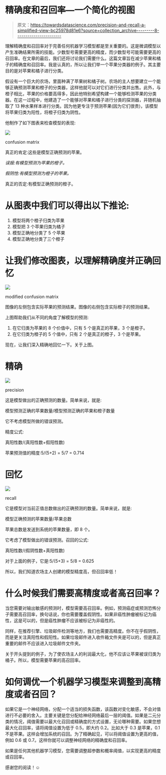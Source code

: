# 精确度和召回率—一个简化的视图

> 原文：<https://towardsdatascience.com/precision-and-recall-a-simplified-view-bc25978d81e6?source=collection_archive---------8----------------------->

理解精确度和召回率对于完善任何机器学习模型都是至关重要的。这是微调模型以产生准确结果所需的技能。少数型号需要更高的精度，而少数型号可能需要更高的召回率。在文章的最后，我们还将讨论我们需要什么。这篇文章旨在减少苹果和橘子的精确度和召回率。我是认真的，所以让我们举一个苹果分类器的例子。其主要目的是对苹果和橘子进行分类。

假设有一个巨大的农场，里面种满了苹果树和橘子树。农场的主人想要建立一个能够正确预测苹果和橙子的分类器，这样他就可以对它们进行分类并出售。此外，与橙子相比，苹果的价格要高得多，因此他特别希望构建一个能够检测苹果的分类器。在这一过程中，他建造了一个能够对苹果和橘子进行分类的探测器，并随机抽取了 13 种水果样本进行分类。因为他更专注于预测苹果(因为它们很贵)，该模型将苹果归类为阳性，将橙子归类为阴性。

他制作了如下图表来检查模型的表现:

![](img/444a549b0160d7493c6bb2a4286125ea.png)

confusion matrix

真正的肯定:这些是模型正确预测的苹果。

*误报:有模型预测为苹果的橙子。*

*假阴性:有模型预测为橙子的苹果。*

真正的否定:有模型正确预测的橙子。

# 从图表中我们可以得出以下推论:

1.  模型将两个橙子归类为苹果
2.  模型把 3 个苹果归类为橘子
3.  模型正确地分类了 5 个苹果
4.  模型正确地分类了三个橙子

# 让我们修改图表，以理解精确度并正确回忆

![](img/519760407ff110d4b8737eac8c0b4f97.png)

modified confusion matrix

图像的左侧包含实际苹果的预测结果。图像的右侧包含实际橙子的预测结果。

上图帮助我们从不同的角度了解模型的预测:

1.  在它归类为苹果的 8 个价值中，只有 5 个是真正的苹果，3 个是橙子。
2.  在它归类为橙子的 5 个值中，只有 2 个是真正的橙子，3 个是苹果。

现在，让我们深入精确地回忆一下。关于上图。

# 精确

![](img/8be2f088b4cd07f6227b28bd54f0d4bf.png)

precision

这是模型做出的正确预测的数量。简单来说，就是:

模型预测正确的苹果数量/模型预测正确的苹果和橙子数量

它不考虑模型所做的错误预测。

精度公式:

真阳性数/(真阳性数+假阳性数)

苹果预测值的精度:5/(5+2) = 5/7 = 0.714

# 回忆

![](img/8c7b96117700c93457ed4330192e3d19.png)

recall

它是模型对当前正值总数做出的正确预测的数量。简单来说，就是:

模型正确预测的苹果数量/苹果总数

苹果总数是发送到系统的苹果数量，即 8 个。

它考虑了模型做出的错误预测。召回的公式:

真阳性数/(假阴性数+真阳性数)

对于上面的例子，它是:5/(5+3) = 5/8 = 0.625

所以，我们知道农场主人创建的模型精度高，但召回率低！

# 什么时候我们需要高精度或者高召回率？

当您需要对输出敏感的预测时，模型需要高召回率。例如，预测癌症或预测恐怖分子需要高召回率，换句话说，你也需要覆盖假阴性。如果非癌性肿瘤被标记为癌性，这是可以的，但是癌性肿瘤不应该被标记为非癌性的。

同样，在推荐引擎、垃圾邮件检测等地方，我们也需要高精度。你不在乎假阴性，而是更关注真阳性和假阳性。如果垃圾邮件进入收件箱文件夹是可以的，但是真正重要的邮件不应该进入垃圾邮件文件夹。

关于开头提到的例子，为了使农场主人的利润最大化，他不应该让苹果被误归类为橘子。所以，模型需要苹果的高召回率。

# 如何调优一个机器学习模型来调整到高精度或者召回？

如果它是一个神经网络，分配一个适当的损失函数，该函数对变化敏感，不会对值进行不必要的舍入。主要关键是您分配给神经网络最后一层的阈值。如果是二元分类的情况，阈值需要以最大化召回或精确度的方式设置，无论哪种需要。如果您想最大化召回率，请将阈值设置为低于 0.5，即大约 0.2。比如大于 0.3 是苹果，0.1 不是苹果。这样会增加系统的召回。为了精确起见，可以将阈值设置为更高的值，例如 0.6 或 0.7。这样你就可以调整神经网络的精确度和召回率。

如果是任何其他机器学习模型，您需要调整超参数和概率阈值，以实现更高的精度或召回率。

感谢您的阅读！☺